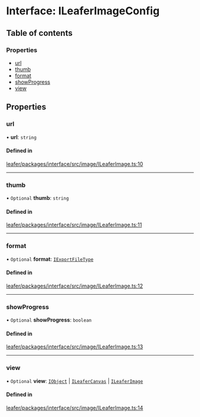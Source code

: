 # Interface: ILeaferImageConfig

## Table of contents

### Properties

- [url](ILeaferImageConfig.md#url)
- [thumb](ILeaferImageConfig.md#thumb)
- [format](ILeaferImageConfig.md#format)
- [showProgress](ILeaferImageConfig.md#showprogress)
- [view](ILeaferImageConfig.md#view)

## Properties

### url

• **url**: `string`

#### Defined in

[leafer/packages/interface/src/image/ILeaferImage.ts:10](https://github.com/leaferjs/leafer/blob/985f85e/packages/interface/src/image/ILeaferImage.ts#L10)

___

### thumb

• `Optional` **thumb**: `string`

#### Defined in

[leafer/packages/interface/src/image/ILeaferImage.ts:11](https://github.com/leaferjs/leafer/blob/985f85e/packages/interface/src/image/ILeaferImage.ts#L11)

___

### format

• `Optional` **format**: [`IExportFileType`](../modules.md#iexportfiletype)

#### Defined in

[leafer/packages/interface/src/image/ILeaferImage.ts:12](https://github.com/leaferjs/leafer/blob/985f85e/packages/interface/src/image/ILeaferImage.ts#L12)

___

### showProgress

• `Optional` **showProgress**: `boolean`

#### Defined in

[leafer/packages/interface/src/image/ILeaferImage.ts:13](https://github.com/leaferjs/leafer/blob/985f85e/packages/interface/src/image/ILeaferImage.ts#L13)

___

### view

• `Optional` **view**: [`IObject`](IObject.md) \| [`ILeaferCanvas`](ILeaferCanvas.md) \| [`ILeaferImage`](ILeaferImage.md)

#### Defined in

[leafer/packages/interface/src/image/ILeaferImage.ts:14](https://github.com/leaferjs/leafer/blob/985f85e/packages/interface/src/image/ILeaferImage.ts#L14)
